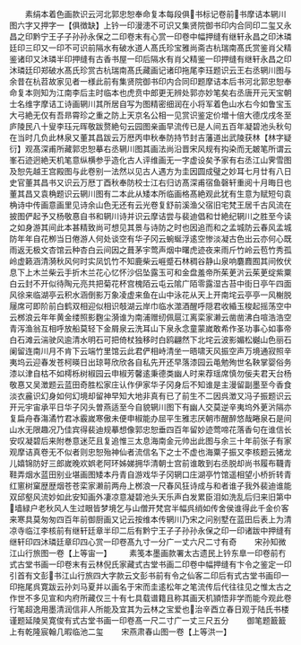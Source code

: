 <!-- { "loadSidebar": true } -->
　　素绢本着色画款识云河北郭忠恕奉命复本每段俱书标记卷前书摩诘本辋川图六字又押字一【俱徴缺】上钤一印漫漶不可识又集贤院御书印内合同印二玺又永昌之印黔宁王子子孙孙永保之二印卷末有心赏一印卷中幅押缝有继轩永昌之印沐璘廷印三印又一印不可识前隔水有破水道人髙氏珍宝雅尚斋古杭瑞南髙氏赏鉴肖父精鉴诸印又沐璘半印押缝有古香书屋一印后隔水有肖父精鉴一印押缝有继轩永昌之印沐璘廷印郑破水髙氏珍赏古杭瑞南髙氏藏画记诸印拖尾李珏题识云王右丞辋川图与余昔在杭苕故家见者一様此前有集贤院御书印内合同印题摩诘本后书河北郭忠恕奉命复本则知为江南李后主时临本也虎贲中郎更无辨处郭亦妙笔矣右丞唐开元天宝朝士名维字摩诘工诗画辋川其所居自写为图精密细润在小将军着色山水右今如鲁宝玉大弓絶无仅有吾昻霄珍之重之防上天京名公相一见赏识鉴定价増十倍大德戊戌冬至庐陵民八十叟李珏元晖敬跋赘絶句云园图亲画早流传已是人间五百年凝碧池头秋句在当时几负此林泉又董其昌跋云万厯丙申秋奉防持节封吉藩道出武陵获林【林字疑衍】观髙深甫所藏郭忠恕摹右丞辋川图其画法尚沿晋宋风规有抅染而无皴笔所谓云峯石迹迥絶天机笔意纵横参乎造化古人评维画无一字虚设矣予家有右丞江山霁雪图及恕先越王宫殿图与此卷别一法然以见古人遇方为圭因圆成璧之妙耳七月廿有八日史官董其昌书又识云万厯丁酉秋奉防校士江右归访髙深甫宿鱼磬轩重阅十月晦日也董其昌又袁桷题识云辋川图有二本此从矮本所临画格髙絶观此犹有生意为赋短句袁桷诗中传画意画里见诗余山色无还有云光卷复舒前溪渔父宿旧宅梵王居千古风流在披图俨起予又杨敬惪自书和辋川诗并识云摩诘尝与裴迪倡和廿絶纪辋川之胜至今读之如身游其间此本甚精致尚可想见其景与诗防之时也因追而和之孟城防云春风孟城防年年自花栁当日倦游人何处谈空有华子冈云蜿蜒浮逺空惨淡凝古色出云亦何心既雨返无极文杏馆云种杏白云间因之葺茅宇莺声烟中曙虎迹夜来雨斤竹岭云苞竹秀孤岭虚籁涵清漪秋风何时实凤饥竹不知鹿柴云崕蹙石林稠谷静山泉响麏麚囿其间攸伏息下上木兰柴云手折木兰花心忆怀沙侣坠露玉可和金盘羞帝所茱茰沜云茱茰绽紫粟白云封不开似待陶元亮共把菊花杯宫槐陌云屯云隂广陌零露湿古苔中街日亭午四面风徐来临湖亭云积水涵倒影万象凌虚来鱼在山中泳花从天上开南垞云亭亭一风榭脱屦席可即阶前白鹤双相迎似相识攲湖云岸巾临水澨酒醒呼隠君收緍玉梭起摇荡空中云桞浪云年年黄金缕照影麴尘漪谁为南浦赠纫佩扈江离栾家濑云凿凿沸白喧浩浩空青泻渔翁互相呼放船莫轻下金屑泉云洗耳山下泉永念童蒙嵗敢希作圣功事心如事帝白石滩云湍驶风逾清水明石可把倚杖独移时白鸥翩然下北垞云波影媚松樾山色丽石阑留连南川月不肯下云端竹里馆云此君俨相峙清坐一晤啸天风振空声万境通寂照辛夷坞云迎春发苍柯暎日出琼萼欣欣各自私先开还早落漆园云黾勉殉世名鞅掌婴俗务漆以津自枯不如樗栎树椒园云申椒芳馨逺秉德类幽人时来荐瑶席慎勿佞夫君天台杨敬惪又吴澂题云蓝田奇胜松家庄认作伊家华子冈身后不知谁是主漫留副墨至今香食淡衣麄识幻身如何幻境却留神早知大地非真有已了前生不二因呉澂又冯子振题识云开元宇宙承平日华子冈头曽燕适至今自貌辋川图下有幽人交莫逆辛夷坞外茰沜隔亦复扁舟舂漡潏竹君冰霰嵗寒傲未便申椒能办屈平生雅志厌朝市醒醉悠哉睠泉石是间山水无限趣况乃佳宾得裴迪规摹想像郭忠恕垂四百年留妙迹莺啼花落香句在谁信长安叹凝碧后来附巻意迷茫且复追惟三太息海南金元帅出此图与余三十年前张子有家观摩诘真卷无不似者则忠恕殆神仙者流信名下之士不虚也海粟子振又李核题云猪龙儿嬉锦防好三郎嵗晚欢娯老阿环姊娣拥华清朝士宫前谁敢到右丞脱却尚书履布韈青鞋弄烟水蓝田别业堪画图矮本丹青自游戏华子冈辋口庄湖亭竹馆遥相望小桥折转青红窻树窠歴歴烟苍苍栾家濑前两舟上桞浪一尺春风狂诗成与和者谁子我外裴迪谁能双邱壑风流妙如此安知画外凄凉意凝碧池头天乐声白发累臣泪如洗乱后归来旧第中墙緑户老秋风人生过眼皆梦境乞与山僧开梵宫半幅呉绡如传舍侯谁得此千金价客来寒具莫匆匆四百年前御厨画又记云按维本传辋川乃宋之问别墅在蓝田后表上为清凉寺临江李核前有继轩廷章半印二后有黔宁王子子孙孙永保之印一印诸跋中押缝有继轩印四沐璘廷章印四心赏一印卷髙九寸一分广一丈六尺二寸有奇
　　宋孙知微江山行旅图一卷【上等宙一】
　　素笺本墨画款署太古遗民上钤东臯一印卷前冇式古堂书画一印卷末有云林倪氏家藏式古堂书画二印卷中幅押缝有卞令之鉴定一印引首有文彭书江山行旅四大字款云文彭书前有令之仙客二印后有式古堂书画印一印拖尾呉寛跋云孙刘马夏并以画名于宋而圭逺松年之笔流传后代往往见之惟太古之作世不多见宣和内府所藏仅三十有七具载谱籍且称其画天机頴悟非学而能今观此卷行笔超逸用墨清润信非人所能及宜其为云林之宝爱也治辛酉立春日观于陆氏书楼谨题延陵吴寛俊有式古堂书画一印卷髙一尺二寸广一丈三尺五分
　　御笔题籖籖上有乾隆宸翰几暇临池二玺
　　宋燕肃春山图一卷【上等洪一】
